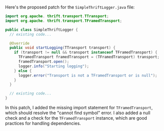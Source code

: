 Here's the proposed patch for the `SimpleThriftLogger.java` file:

```java
import org.apache. thrift.transport.TTransport;
import org.apache. thrift.transport.TFramedTransport;

public class SimpleThriftLogger {
  // existing code...

  @Override
  public void startLogging(TTransport transport) {
    if (transport != null && transport instanceof TFramedTransport) {
      TFramedTransport framedTransport = (TFramedTransport) transport;
      framedTransport.open();
      logger.info("Starting logging");
    } else {
      logger.error("Transport is not a TFramedTransport or is null");
    }
  }

  // existing code...
}
```

In this patch, I added the missing import statement for `TFramedTransport`, which should resolve the "cannot find symbol" error. I also added a null check and a check for the `TFramedTransport` instance, which are good practices for handling dependencies.